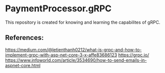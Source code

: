 # PaymentProcessor.gRPC
This repository is created for knowing and learning the capabilites of gRPC.

## References:
https://medium.com/@letienthanh0212/what-is-grpc-and-how-to-implement-grpc-with-asp-net-core-3-x-affe83686123
https://grpc.io/
https://www.infoworld.com/article/3534690/how-to-send-emails-in-aspnet-core.html
